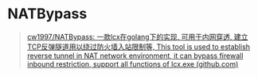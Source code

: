 # NATBypass

> [cw1997/NATBypass: 一款lcx在golang下的实现, 可用于内网穿透, 建立TCP反弹隧道用以绕过防火墙入站限制等, This tool is used to establish reverse tunnel in NAT network environment, it can bypass firewall inbound restriction, support all functions of lcx.exe (github.com)](https://github.com/cw1997/NATBypass)

